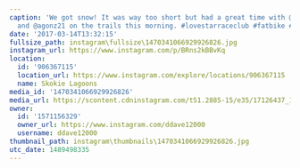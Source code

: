 ```yaml
---
caption: 'We got snow! It was way too short but had a great time with @elliotlovestarbicycles
  and @agonz21 on the trails this morning. #lovestarraceclub #fatbike #borealisecho'
date: '2017-03-14T13:32:15'
fullsize_path: instagram\fullsize\1470341066929926826.jpg
instagram_url: https://www.instagram.com/p/BRns2kBBvKq
location:
  id: '906367115'
  location_url: https://www.instagram.com/explore/locations/906367115
  name: Skokie Lagoons
media_id: '1470341066929926826'
media_url: https://scontent.cdninstagram.com/t51.2885-15/e35/17126437_1646216845673348_7784992703514673152_n.jpg
owner:
  id: '1571156329'
  owner_url: https://www.instagram.com/ddave12000
  username: ddave12000
thumbnail_path: instagram\thumbnails\1470341066929926826.jpg
utc_date: 1489498335
---
```

